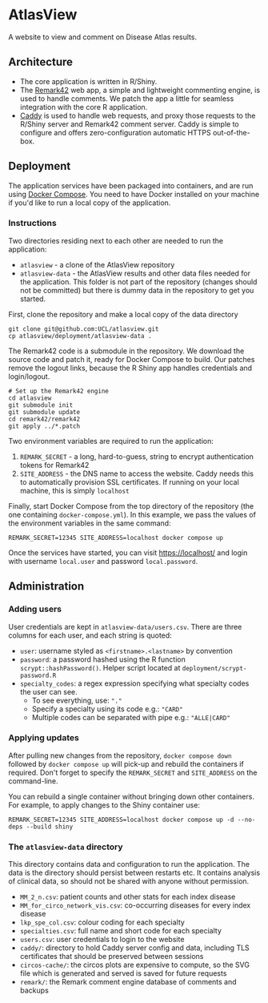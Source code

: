 # AtlasView

A website to view and comment on Disease Atlas results.

## Architecture

- The core application is written in R/Shiny. 
- The [Remark42](https://remark42.com/) web app, a simple and lightweight commenting engine, is used to handle comments. We patch the app a little for seamless integration with the core R application.
- [Caddy](https://caddyserver.com/) is used to handle web requests, and proxy those requests to the R/Shiny server and Remark42 comment server. Caddy is simple to configure and offers zero-configuration automatic HTTPS out-of-the-box.

## Deployment

The application services have been packaged into containers, and are run using [Docker Compose](https://docs.docker.com/compose/). You need to have Docker installed on your machine if you'd like to run a local copy of the application.

### Instructions

Two directories residing next to each other are needed to run the application:

- `atlasview` - a clone of the AtlasView repository
- `atlasview-data` - the AtlasView results and other data files needed for the application. This folder is not part of the repository (changes should not be committed) but there is dummy data in the repository to get you started.

First, clone the repository and make a local copy of the data directory

```
git clone git@github.com:UCL/atlasview.git
cp atlasview/deployment/atlasview-data .
```

The Remark42 code is a submodule in the repository. We download the source code and patch it, ready for Docker Compose to build. Our patches remove the logout links, because the R Shiny app handles credentials and login/logout.

```
# Set up the Remark42 engine
cd atlasview
git submodule init
git submodule update
cd remark42/remark42
git apply ../*.patch
```

Two environment variables are required to run the application:

1. `REMARK_SECRET` - a long, hard-to-guess, string to encrypt authentication tokens for Remark42
2. `SITE_ADDRESS` - the DNS name to access the website. Caddy needs this to automatically provision SSL certificates. If running on your local machine, this is simply `localhost`

Finally, start Docker Compose from the top directory of the repository (the one containing `docker-compose.yml`). In this example, we pass the values of the environment variables in the same command:

```
REMARK_SECRET=12345 SITE_ADDRESS=localhost docker compose up
```

Once the services have started, you can visit [https://localhost/](https://localhost/) and login with username `local.user` and password `local.password`.

## Administration

### Adding users

User credentials are kept in `atlasview-data/users.csv`. There are three columns for each user, and each string is quoted:

- `user`: username styled as `<firstname>.<lastname>` by convention
- `password`: a password hashed using the R function `scrypt::hashPassword()`. Helper script located at `deployment/scrypt-password.R`
- `specialty_codes`: a regex expression specifying what specialty codes the user can see.
	- To see everything, use: `"."`
	- Specify a specialty using its code e.g.: `"CARD"`
	- Multiple codes can be separated with pipe e.g.: `"ALLE|CARD"`

### Applying updates

After pulling new changes from the repository, `docker compose down` followed by `docker compose up` will pick-up and rebuild the containers if required. Don't forget to specify the `REMARK_SECRET` and `SITE_ADDRESS` on the command-line.

You can rebuild a single container without bringing down other containers. For example, to apply changes to the Shiny container use:

```
REMARK_SECRET=12345 SITE_ADDRESS=localhost docker compose up -d --no-deps --build shiny
```

### The `atlasview-data` directory

This directory contains data and configuration to run the application. The data is the directory should persist between restarts etc. It contains analysis of clinical data, so should not be shared with anyone without permission.

- `MM_2_n.csv`: patient counts and other stats for each index disease
- `MM_for_circo_network_vis.csv`: co-occurring diseases for every index disease
- `lkp_spe_col.csv`: colour coding for each specialty
- `specialties.csv`: full name and short code for each specialty
- `users.csv`: user credentials to login to the website
- `caddy/`: directory to hold Caddy server config and data, including TLS certificates that should be preserved between sessions
- `circos-cache/`: the circos plots are expensive to compute, so the SVG file which is generated and served is saved for future requests
- `remark/`: the Remark comment engine database of comments and backups


